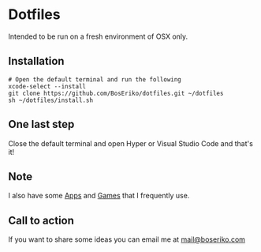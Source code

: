 # Dotfiles
Intended to be run on a fresh environment of OSX only.

## Installation

    # Open the default terminal and run the following
    xcode-select --install
    git clone https://github.com/BosEriko/dotfiles.git ~/dotfiles
    sh ~/dotfiles/install.sh

## One last step
Close the default terminal and open Hyper or Visual Studio Code and that's it!

## Note
I also have some [Apps](APPS.md) and [Games](GAMES.md) that I frequently use.

## Call to action
If you want to share some ideas you can email me at mail@boseriko.com
